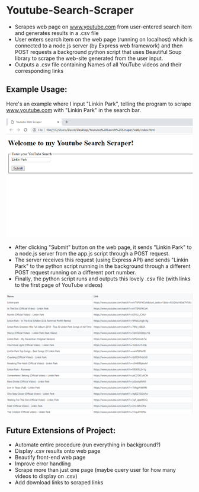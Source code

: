 # Youtube-Search-Scraper
- Scrapes web page on www.youtube.com from user-entered search item and generates results in a .csv file
- User enters search item on the web page (running on localhost) which is connected to a node.js server (by Express web framework) 
and then POST requests a background python script that uses Beautiful Soup library to scrape the web-site generated from the user input.
- Outputs a .csv file containing Names of all YouTube videos and their corresponding links


## Example Usage:
Here's an example where I input "Linkin Park", telling the program to scrape www.youtube.com with "Linkin Park" in the search bar.

![img](https://github.com/dave2000sang/Youtube-Search-Scraper/blob/master/README%20files/ExampleWebPage.png)

- After clicking "Submit" button on the web page, it sends "Linkin Park" to a node.js server from the app.js script through a POST
request. 
- The server receives this request (using Express API) and sends "Linkin Park" to the python script running in the background
through a different POST request running on a different port number.
- Finally, the python script runs and outputs this lovely .csv file (with links to the first page of YouTube videos)

![img2](https://github.com/dave2000sang/Youtube-Search-Scraper/blob/master/README%20files/LinkinParkCSV.PNG)



## Future Extensions of Project:
- Automate entire procedure (run everything in background?)
- Display .csv results onto web page
- Beautify front-end web page
- Improve error handling
- Scrape more than just one page (maybe query user for how many videos to display on .csv)
- Add download links to scraped links
